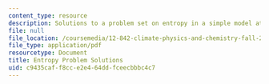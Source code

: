 ```yaml
---
content_type: resource
description: Solutions to a problem set on entropy in a simple model atmosphere.
file: null
file_location: /coursemedia/12-842-climate-physics-and-chemistry-fall-2008/c9435caff8cce2e464ddfceecbbbc4c7_hw2_sol.pdf
file_type: application/pdf
resourcetype: Document
title: Entropy Problem Solutions
uid: c9435caf-f8cc-e2e4-64dd-fceecbbbc4c7
---
```

